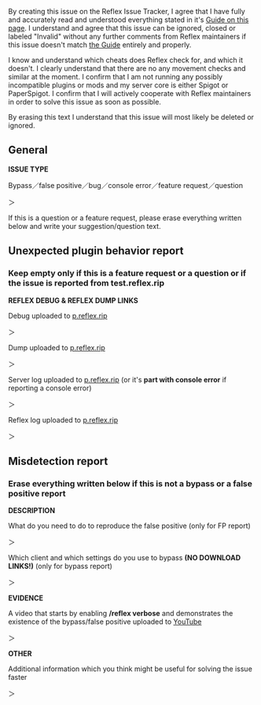 By creating this issue on the Reflex Issue Tracker, I agree that I have fully and accurately read and understood everything stated in it's [Guide on this page](https://goo.gl/Sjdqvb). I understand and agree that this issue can be ignored, closed or labeled "Invalid" without any further comments from Reflex maintainers if this issue doesn't match [the Guide](https://goo.gl/Sjdqvb) entirely and properly.

I know and understand which cheats does Reflex check for, and which it doesn't. I clearly understand that there are no any movement checks and similar at the moment. I confirm that I am not running any possibly incompatible plugins or mods and my server core is either Spigot or PaperSpigot. I confirm that I will actively cooperate with Reflex maintainers in order to solve this issue as soon as possible.

By erasing this text I understand that this issue will most likely be deleted or ignored.



## General
**ISSUE TYPE**

Bypass／false positive／bug／console error／feature request／question

＞ 



If this is a question or a feature request, please erase everything written below and write your suggestion/question text.


## Unexpected plugin behavior report
### Keep empty only if this is a feature request or a question or if the issue is reported from test.reflex.rip
**REFLEX DEBUG & REFLEX DUMP LINKS**

Debug uploaded to [p.reflex.rip](https://p.reflex.rip)

＞



Dump uploaded to [p.reflex.rip](https://p.reflex.rip)

＞ 



Server log uploaded to [p.reflex.rip](https://p.reflex.rip) (or it's **part with console error** if reporting a console error)

＞ 



Reflex log uploaded to [p.reflex.rip](https://p.reflex.rip)

＞ 





## Misdetection report
### Erase everything written below if this is not a bypass or a false positive report
**DESCRIPTION**

What do you need to do to reproduce the false positive (only for FP report) 

＞ 



Which client and which settings do you use to bypass **(NO DOWNLOAD LINKS!)** (only for bypass report) 

＞ 





**EVIDENCE**

A video that starts by enabling **/reflex verbose** and demonstrates the existence of the bypass/false positive uploaded to [YouTube](https://youtube.com) 

＞ 





**OTHER**

Additional information which you think might be useful for solving the issue faster

＞ 
